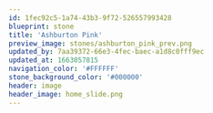 ```yaml
---
id: 1fec92c5-1a74-43b3-9f72-526557993428
blueprint: stone
title: 'Ashburton Pink'
preview_image: stones/ashburton_pink_prev.png
updated_by: 7aa39372-66e3-4fec-baec-a1d8c0fff9ec
updated_at: 1663057815
navigation_color: '#FFFFFF'
stone_background_color: '#000000'
header: image
header_image: home_slide.png
---
```

